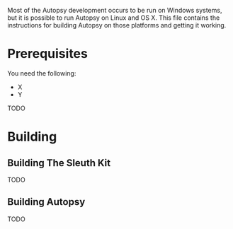 Most of the Autopsy development occurs to be run on Windows systems, but it is possible to run Autopsy on Linux and OS X.  This file contains the instructions for building Autopsy on those platforms and getting it working.

# Prerequisites

You need the following:
- X
- Y

TODO


# Building
## Building The Sleuth Kit

TODO

## Building Autopsy

TODO



